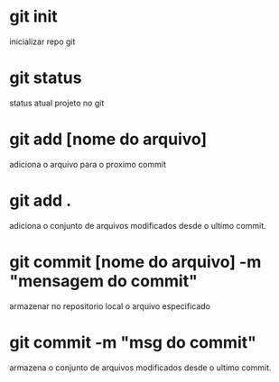 # git init
inicializar repo git

# git status
status atual projeto no git

# git add [nome do arquivo]
adiciona o arquivo para o proximo commit

# git add .
adiciona o conjunto de arquivos modificados desde o ultimo commit.

# git commit [nome do arquivo] -m "mensagem do commit"
armazenar no repositorio local o arquivo especificado

# git commit -m "msg do commit"
armazena o conjunto de arquivos modificados desde o ultimo commit.